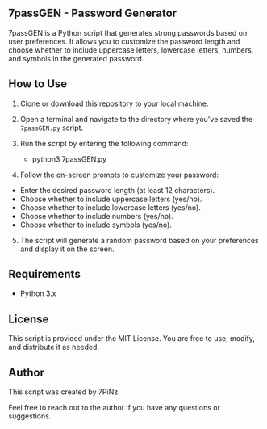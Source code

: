 ## 7passGEN - Password Generator

7passGEN is a Python script that generates strong passwords based on user preferences. It allows you to customize the password length and choose whether to include uppercase letters, lowercase letters, numbers, and symbols in the generated password.

## How to Use

1. Clone or download this repository to your local machine.

2. Open a terminal and navigate to the directory where you've saved the `7passGEN.py` script.

3. Run the script by entering the following command:
   - python3 7passGEN.py
 
4. Follow the on-screen prompts to customize your password:
  - Enter the desired password length (at least 12 characters).
  - Choose whether to include uppercase letters (yes/no).
  - Choose whether to include lowercase letters (yes/no).
  - Choose whether to include numbers (yes/no).
  - Choose whether to include symbols (yes/no).

5. The script will generate a random password based on your preferences and display it on the screen.

## Requirements

- Python 3.x

## License

This script is provided under the MIT License. You are free to use, modify, and distribute it as needed.

## Author

This script was created by 7PiNz.

Feel free to reach out to the author if you have any questions or suggestions.



